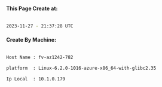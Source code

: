 
   
#### This Page Create at:

```bash

2023-11-27 - 21:37:28 UTC

```

#### Create By Machine:

```bash

Host Name : fv-az1242-782

platform  : Linux-6.2.0-1016-azure-x86_64-with-glibc2.35

Ip Local  : 10.1.0.179

```

